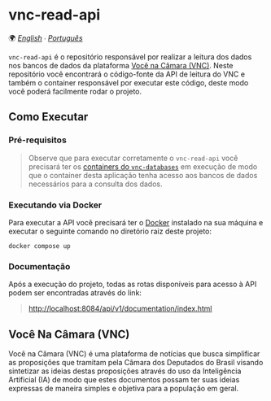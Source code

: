 # vnc-read-api

🌍 *[English](README.md) ∙ [Português](README_pt.md)*

`vnc-read-api` é o repositório responsável por realizar a leitura dos dados nos bancos de dados da plataforma
[Você na Câmara (VNC)](#você-na-câmara-vnc). Neste repositório você encontrará o código-fonte da API de leitura do VNC e
também o container responsável por executar este código, deste modo você poderá facilmente rodar o projeto.

## Como Executar

### Pré-requisitos

> Observe que para executar corretamente o `vnc-read-api` você precisará ter os
[containers do `vnc-databases`](https://github.com/devlucassantos/vnc-databases) em execução de modo que o container
desta aplicação tenha acesso aos bancos de dados necessários para a consulta dos dados.

### Executando via Docker

Para executar a API você precisará ter o [Docker](https://www.docker.com) instalado na sua máquina e executar o seguinte
comando no diretório raiz deste projeto:

````shell
docker compose up
````

### Documentação

Após a execução do projeto, todas as rotas disponíveis para acesso à API podem ser encontradas através do link:

> [http://localhost:8084/api/v1/documentation/index.html](http://localhost:8084/api/v1/documentation/index.html)

## Você Na Câmara (VNC)

Você na Câmara (VNC) é uma plataforma de notícias que busca simplificar as proposições que tramitam pela Câmara dos
Deputados do Brasil visando sintetizar as ideias destas proposições através do uso da Inteligência Artificial (IA)
de modo que estes documentos possam ter suas ideias expressas de maneira simples e objetiva para a população em geral.
